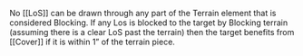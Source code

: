 No [[LoS]] can be drawn through any part of the Terrain element that is considered Blocking.
If any Los is blocked to the target by Blocking terrain (assuming there is a clear LoS past the terrain) then the target benefits from [[Cover]] if it is within 1” of the terrain piece.